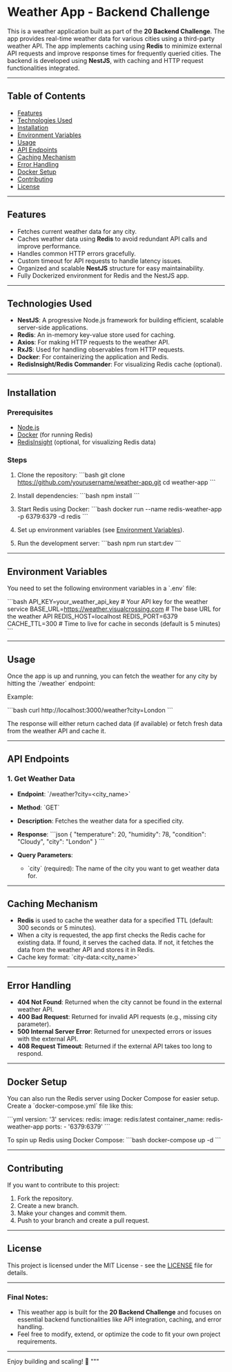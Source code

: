# Weather App - Backend Challenge

This is a weather application built as part of the **20 Backend Challenge**. The app provides real-time weather data for various cities using a third-party weather API. The app implements caching using **Redis** to minimize external API requests and improve response times for frequently queried cities. The backend is developed using **NestJS**, with caching and HTTP request functionalities integrated.

---

## Table of Contents

- [Features](#features)
- [Technologies Used](#technologies-used)
- [Installation](#installation)
- [Environment Variables](#environment-variables)
- [Usage](#usage)
- [API Endpoints](#api-endpoints)
- [Caching Mechanism](#caching-mechanism)
- [Error Handling](#error-handling)
- [Docker Setup](#docker-setup)
- [Contributing](#contributing)
- [License](#license)

---

## Features

- Fetches current weather data for any city.
- Caches weather data using **Redis** to avoid redundant API calls and improve performance.
- Handles common HTTP errors gracefully.
- Custom timeout for API requests to handle latency issues.
- Organized and scalable **NestJS** structure for easy maintainability.
- Fully Dockerized environment for Redis and the NestJS app.

---

## Technologies Used

- **NestJS**: A progressive Node.js framework for building efficient, scalable server-side applications.
- **Redis**: An in-memory key-value store used for caching.
- **Axios**: For making HTTP requests to the weather API.
- **RxJS**: Used for handling observables from HTTP requests.
- **Docker**: For containerizing the application and Redis.
- **RedisInsight/Redis Commander**: For visualizing Redis cache (optional).

---

## Installation

### Prerequisites

- [Node.js](https://nodejs.org/)
- [Docker](https://www.docker.com/) (for running Redis)
- [RedisInsight](https://redis.com/redis-enterprise/redis-insight/) (optional, for visualizing Redis data)

### Steps

1. Clone the repository:
   \`\`\`bash
   git clone https://github.com/yourusername/weather-app.git
   cd weather-app
   \`\`\`

2. Install dependencies:
   \`\`\`bash
   npm install
   \`\`\`

3. Start Redis using Docker:
   \`\`\`bash
   docker run --name redis-weather-app -p 6379:6379 -d redis
   \`\`\`

4. Set up environment variables (see [Environment Variables](#environment-variables)).

5. Run the development server:
   \`\`\`bash
   npm run start:dev
   \`\`\`

---

## Environment Variables

You need to set the following environment variables in a \`.env\` file:

\`\`\`bash
API_KEY=your_weather_api_key # Your API key for the weather service
BASE_URL=https://weather.visualcrossing.com # The base URL for the weather API
REDIS_HOST=localhost
REDIS_PORT=6379
CACHE_TTL=300 # Time to live for cache in seconds (default is 5 minutes)
\`\`\`

---

## Usage

Once the app is up and running, you can fetch the weather for any city by hitting the \`/weather\` endpoint:

Example:

\`\`\`bash
curl http://localhost:3000/weather?city=London
\`\`\`

The response will either return cached data (if available) or fetch fresh data from the weather API and cache it.

---

## API Endpoints

### 1. Get Weather Data

- **Endpoint**: \`/weather?city=<city_name>\`
- **Method**: \`GET\`
- **Description**: Fetches the weather data for a specified city.
- **Response**:
  \`\`\`json
  {
  "temperature": 20,
  "humidity": 78,
  "condition": "Cloudy",
  "city": "London"
  }
  \`\`\`

- **Query Parameters**:
  - \`city\` (required): The name of the city you want to get weather data for.

---

## Caching Mechanism

- **Redis** is used to cache the weather data for a specified TTL (default: 300 seconds or 5 minutes).
- When a city is requested, the app first checks the Redis cache for existing data. If found, it serves the cached data. If not, it fetches the data from the weather API and stores it in Redis.
- Cache key format: \`city-data:<city_name>\`

---

## Error Handling

- **404 Not Found**: Returned when the city cannot be found in the external weather API.
- **400 Bad Request**: Returned for invalid API requests (e.g., missing city parameter).
- **500 Internal Server Error**: Returned for unexpected errors or issues with the external API.
- **408 Request Timeout**: Returned if the external API takes too long to respond.

---

## Docker Setup

You can also run the Redis server using Docker Compose for easier setup. Create a \`docker-compose.yml\` file like this:

\`\`\`yml
version: '3'
services:
redis:
image: redis:latest
container_name: redis-weather-app
ports: - '6379:6379'
\`\`\`

To spin up Redis using Docker Compose:
\`\`\`bash
docker-compose up -d
\`\`\`

---

## Contributing

If you want to contribute to this project:

1. Fork the repository.
2. Create a new branch.
3. Make your changes and commit them.
4. Push to your branch and create a pull request.

---

## License

This project is licensed under the MIT License - see the [LICENSE](LICENSE) file for details.

---

### Final Notes:

- This weather app is built for the **20 Backend Challenge** and focuses on essential backend functionalities like API integration, caching, and error handling.
- Feel free to modify, extend, or optimize the code to fit your own project requirements.

---

Enjoy building and scaling! 🎉
"""
